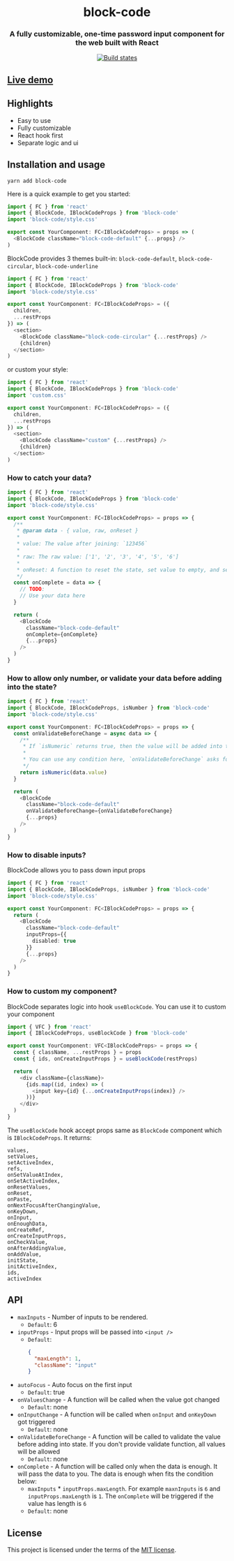 <h1 align="center" style="border-bottom: none;">block-code</h1>
<h3 align="center">A fully customizable, one-time password input component for the web built with React</h3>
<p align="center">
  <a href="https://github.com/eui-official/block-code/actions/workflows/test.yml?query=branch%3Amain">
    <img alt="Build states" src="https://github.com/eui-official/block-code/actions/workflows/test.yml/badge.svg">
  </a>
</p>

## [Live demo](https://eui-official.github.io/block-code)

## Highlights

- Easy to use
- Fully customizable
- React hook first
- Separate logic and ui

## Installation and usage

```
yarn add block-code
```

Here is a quick example to get you started:

```ts
import { FC } from 'react'
import { BlockCode, IBlockCodeProps } from 'block-code'
import 'block-code/style.css'

export const YourComponent: FC<IBlockCodeProps> = props => (
  <BlockCode className="block-code-default" {...props} />
)
```

BlockCode provides 3 themes built-in: `block-code-default`, `block-code-circular`, `block-code-underline`

```ts
import { FC } from 'react'
import { BlockCode, IBlockCodeProps } from 'block-code'
import 'block-code/style.css'

export const YourComponent: FC<IBlockCodeProps> = ({
  children,
  ...restProps
}) => (
  <section>
    <BlockCode className="block-code-circular" {...restProps} />
    {children}
  </section>
)
```

or custom your style:

```ts
import { FC } from 'react'
import { BlockCode, IBlockCodeProps } from 'block-code'
import 'custom.css'

export const YourComponent: FC<IBlockCodeProps> = ({
  children,
  ...restProps
}) => (
  <section>
    <BlockCode className="custom" {...restProps} />
    {children}
  </section>
)
```

### How to catch your data?

```ts
import { FC } from 'react'
import { BlockCode, IBlockCodeProps } from 'block-code'
import 'block-code/style.css'

export const YourComponent: FC<IBlockCodeProps> = props => {
  /**
   * @param data - { value, raw, onReset }
   *
   * value: The value after joining: `123456`
   *
   * raw: The raw value: ['1', '2', '3', '4', '5', '6']
   *
   * onReset: A function to reset the state, set value to empty, and set focus index to 0.
   */
  const onComplete = data => {
    // TODO:
    // Use your data here
  }

  return (
    <BlockCode
      className="block-code-default"
      onComplete={onComplete}
      {...props}
    />
  )
}
```

### How to allow only number, or validate your data before adding into the state?

```ts
import { FC } from 'react'
import { BlockCode, IBlockCodeProps, isNumber } from 'block-code'
import 'block-code/style.css'

export const YourComponent: FC<IBlockCodeProps> = props => {
  const onValidateBeforeChange = async data => {
    /**
     * If `isNumeric` returns true, then the value will be added into the state
     *
     * You can use any condition here, `onValidateBeforeChange` asks for `Promise<boolean>`
     */
    return isNumeric(data.value)
  }

  return (
    <BlockCode
      className="block-code-default"
      onValidateBeforeChange={onValidateBeforeChange}
      {...props}
    />
  )
}
```

### How to disable inputs?

BlockCode allows you to pass down input props

```ts
import { FC } from 'react'
import { BlockCode, IBlockCodeProps, isNumber } from 'block-code'
import 'block-code/style.css'

export const YourComponent: FC<IBlockCodeProps> = props => {
  return (
    <BlockCode
      className="block-code-default"
      inputProps={{
        disabled: true
      }}
      {...props}
    />
  )
}
```

### How to custom my component?

BlockCode separates logic into hook `useBlockCode`. You can use it to custom your component

```ts
import { VFC } from 'react'
import { IBlockCodeProps, useBlockCode } from 'block-code'

export const YourComponent: VFC<IBlockCodeProps> = props => {
  const { className, ...restProps } = props
  const { ids, onCreateInputProps } = useBlockCode(restProps)

  return (
    <div className={className}>
      {ids.map((id, index) => (
        <input key={id} {...onCreateInputProps(index)} />
      ))}
    </div>
  )
}
```

The `useBlockCode` hook accept props same as `BlockCode` component which is `IBlockCodeProps`. It returns:

```
values,
setValues,
setActiveIndex,
refs,
onSetValueAtIndex,
onSetActiveIndex,
onResetValues,
onReset,
onPaste,
onNextFocusAfterChangingValue,
onKeyDown,
onInput,
onEnoughData,
onCreateRef,
onCreateInputProps,
onCheckValue,
onAfterAddingValue,
onAddValue,
initState,
initActiveIndex,
ids,
activeIndex
```

## API

- `maxInputs` - Number of inputs to be rendered.
  - `Default`: 6
- `inputProps` - Input props will be passed into `<input />`
  - `Default`:
    ```json
    {
      "maxLength": 1,
      "className": "input"
    }
    ```
- `autoFocus` - Auto focus on the first input
  - `Default`: true
- `onValuesChange` - A function will be called when the value got changed
  - `Default`: none
- `onInputChange` - A function will be called when `onInput` and `onKeyDown` got triggered
  - `Default`: none
- `onValidateBeforeChange` - A function will be called to validate the value before adding into state. If you don't provide validate function, all values will be allowed
  - `Default`: none
- `onComplete` - A function will be called only when the data is enough. It will pass the data to you. The data is enough when fits the condition below:
  - `maxInputs` \* `inputProps.maxLength`. For example `maxnInputs` is `6` and `inputProps.maxLength` is `1`. The `onComplete` will be triggered if the value has length is `6`
  - `Default`: none

## License

This project is licensed under the terms of the
[MIT license](/LICENSE).
